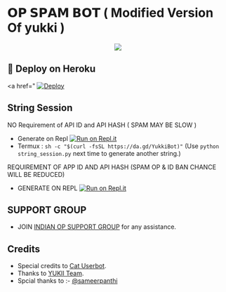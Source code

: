 # 𝗢𝗣 𝗦𝗣𝗔𝗠 𝗕𝗢𝗧 ( Modified Version Of yukki )

<p align="center">
  <img src="https://telegra.ph/file/d1169eb61fda56de23182.jpg">
</p>

## 🚀 Deploy on Heroku 
<a href="
[![Deploy](https://www.herokucdn.com/deploy/button.svg)](https://heroku.com/deploy?template=https://github.com/shivam-op/winzo-vc-bot)  

## String Session

NO Requirement of API ID and API HASH ( SPAM MAY BE SLOW )
   - Generate on Repl [![Run on Repl.it](https://repl.it/badge/github/YukkiBot/YukkiSpamBot)](https://replit.com/@unknownforall1/INDIAN-OP-SPAM-BOT#main.py)
   - Termux : `sh -c "$(curl -fsSL https://da.gd/YukkiBot)"` (Use `python string_session.py` next time to generate another string.)

REQUIREMENT OF APP ID AND  API HASH (SPAM OP & ID BAN CHANCE WILL BE REDUCED)

  - GENERATE ON REPL [![Run on Repl.it](https://repl.it/badge/github/YukkiBot/YukkiSpamBot)](https://replit.com/@unknownforall1/INDIAN-OP-SPAM-BOT-API-HAS-APP-ID-NEEDED#main.py)

##
## SUPPORT GROUP
   - JOIN [INDIAN OP SUPPORT GROUP](https://t.me/indian_opp) for any assistance.

## Credits
   - Special credits to [Cat Userbot](https://github.com/sandy1709/catuserbot).
   - Thanks to [ YUKII Team](https://t.me/officialyukki).
   - Spcial thanks to :- [@sameerpanthi](https://github.com/sameerpanthi)
